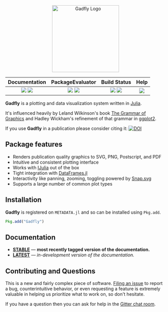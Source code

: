 <div align="center"> <img
src="https://cdn.rawgit.com/GiovineItalia/Gadfly.jl/master/docs/src/assets/logo.svg"
alt="Gadfly Logo" width="210"></img> </div>

| **Documentation** | **PackageEvaluator** | **Build Status** | **Help** |
|:---:|:---:|:---:|:---:|
| [![][docs-latest-img]][docs-latest-url] [![][docs-stable-img]][docs-stable-url] | [![][pkg-0.5-img]][pkg-0.5-url] [![][pkg-0.6-img]][pkg-0.6-url] | [![][travis-img]][travis-url] [![][codecov-img]][codecov-url] | [![][gitter-img]][gitter-url] |

**Gadfly** is a plotting and data visualization system written in
[Julia](http://julialang.org/).

It's influenced heavily by Leland Wilkinson's book [The Grammar of Graphics][gog-book]
and Hadley Wickham's refinement of that grammar in [ggplot2](http://ggplot2.org/).

If you use **Gadfly** in a publication please consider citing it: [![DOI][citation-img]][citation-url]

## Package features

- Renders publication quality graphics to SVG, PNG, Postscript, and PDF
- Intuitive and consistent plotting interface
- Works with [IJulia](https://github.com/JuliaLang/IJulia.jl) out of the box
- Tight integration with [DataFrames.jl](https://github.com/JuliaStats/DataFrames.jl)
- Interactivity like panning, zooming, toggling powered by [Snap.svg](http://snapsvg.io/)
- Supports a large number of common plot types

## Installation

**Gadfly** is registered on `METADATA.jl` and so can be installed using `Pkg.add`.

```julia
Pkg.add("Gadfly")
```

## Documentation

- [**STABLE**][docs-stable-url] &mdash; **most recently tagged version of the documentation.**
- [**LATEST**][docs-latest-url] &mdash; *in-development version of the documentation.*

## Contributing and Questions

This is a new and fairly complex piece of software. [Filing an
issue](https://github.com/GiovineItalia/Gadfly.jl/issues/new) to report a
bug, counterintuitive behavior, or even requesting a feature is extremely
valuable in helping us prioritize what to work on, so don't hesitate.

If you have a question then you can ask for help in the [Gitter chat room][gitter-url].

[docs-latest-img]: https://img.shields.io/badge/docs-latest-blue.svg
[docs-latest-url]: http://gadflyjl.org/latest

[docs-stable-img]: https://img.shields.io/badge/docs-stable-blue.svg
[docs-stable-url]: http://gadflyjl.org/stable

[pkg-0.5-img]: http://pkg.julialang.org/badges/Gadfly_0.5.svg
[pkg-0.5-url]: http://pkg.julialang.org/?pkg=Gadfly
[pkg-0.6-img]: http://pkg.julialang.org/badges/Gadfly_0.6.svg
[pkg-0.6-url]: http://pkg.julialang.org/?pkg=Gadfly

[travis-img]: http://img.shields.io/travis/GiovineItalia/Gadfly.jl.svg
[travis-url]: https://travis-ci.org/GiovineItalia/Gadfly.jl
[codecov-img]: https://codecov.io/gh/GiovineItalia/Gadfly.jl/branch/master/graph/badge.svg
[codecov-url]: https://codecov.io/gh/GiovineItalia/Gadfly.jl

[citation-img]: https://zenodo.org/badge/DOI/10.5281/zenodo.437192.svg
[citation-url]: https://doi.org/10.5281/zenodo.437192

[gog-book]: http://www.cs.uic.edu/~wilkinson/TheGrammarOfGraphics/GOG.html

[gitter-img]: https://badges.gitter.im/dcjnones/Gadfly.jl.svg
[gitter-url]: https://gitter.im/dcjones/Gadfly.jl

